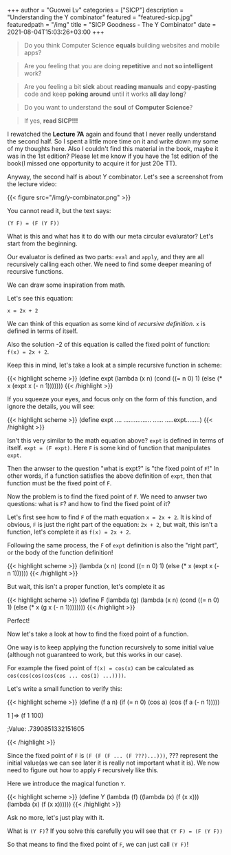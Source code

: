 +++
author = "Guowei Lv"
categories = ["SICP"]
description = "Understanding the Y combinator"
featured = "featured-sicp.jpg"
featuredpath = "/img"
title = "SICP Goodness - The Y Combinator"
date = 2021-08-04T15:03:26+03:00
+++

>Do you think Computer Science **equals** building websites and mobile apps? 

>Are you feeling that you are doing **repetitive** and **not so intelligent** work?

>Are you feeling a bit **sick** about **reading manuals** and **copy-pasting** code and keep **poking around** until it works **all day long**? 

>Do you want to understand the **soul** of **Computer Science**?

>If yes, **read SICP!!!**

I rewatched the **Lecture 7A** again and found that I never really understand the second half. So I spent a little more time on it and write down my some of my thoughts here. Also I couldn't find this material in the book, maybe it was in the 1st edition? Please let me know if you have the 1st edition of the book(I missed one opportunity to acquire it for just 20e TT).

Anyway, the second half is about Y combinator. Let's see a screenshot from the lecture video:

{{< figure src="/img/y-combinator.png" >}}

You cannot read it, but the text says:

`(Y F) = (F (Y F))`

What is this and what has it to do with our meta circular evalurator? Let's start from the beginning.

Our evaluator is defined as two parts: `eval` and `apply`, and they are all recursively calling each other. We need to find some deeper meaning of recursive functions.

We can draw some inspiration from math.

Let's see this equation:

`x = 2x + 2`

We can think of this equation as some kind of *recursive definition*.
`x` is defined in terms of itself.

Also the solution -2 of this equation is called the fixed point of function: `f(x) = 2x + 2`.

Keep this in mind, let's take a look at a simple recursive function in scheme:

{{< highlight scheme >}}
(define expt
  (lambda (x n)
    (cond ((= n 0) 1)
          (else 
            (* x (expt x (- n 1)))))))
{{< /highlight >}}

If you squeeze your eyes, and focus only on the form of this function, and ignore the details, you will see:

{{< highlight scheme >}}
(define expt
  ....
    ................
          ......
            .....expt........)
{{< /highlight >}}

Isn't this very similar to the math equation above? `expt` is defined in terms of itself.
`expt = (F expt)`. Here `F` is some kind of function that manipulates `expt`.

Then the anwser to the question "what is expt?" is "the fixed point of `F`!"
In other words, if a function satisfies the above definition of `expt`, then that function must be the fixed point of `F`.

Now the problem is to find the fixed point of `F`. We need to anwser two questions: what is `F`? and how to find the fixed point of it?

Let's first see how to find `F` of the math equation `x = 2x + 2`. It is kind of obvious, `F` is just the right part of the equation: `2x + 2`, but wait, this isn't a function, let's complete it as `f(x) = 2x + 2`.

Following the same process, the `F` of `expt` definition is also the "right part", or the body of the function definition!

{{< highlight scheme >}}
  (lambda (x n)
    (cond ((= n 0) 1)
          (else 
            (* x (expt x (- n 1))))))
{{< /highlight >}}

But wait, this isn't a proper function, let's complete it as

{{< highlight scheme >}}
(define F
  (lambda (g)
    (lambda (x n)
      (cond ((= n 0) 1)
            (else 
              (* x (g x (- n 1))))))))
{{< /highlight >}}

Perfect!

Now let's take a look at how to find the fixed point of a function.

One way is to keep applying the function recursively to some initial value (although not guaranteed to work, but this works in our case).

For example the fixed point of `f(x) = cos(x)` can be calculated as `cos(cos(cos(cos(cos ... cos(1) ...))))`.

Let's write a small function to verify this:

{{< highlight scheme >}}
(define (f a n)
  (if (= n 0)
      (cos a)
      (cos (f a (- n 1)))))
      

1 ]=> (f 1 100)

;Value: .7390851332151605

{{< /highlight >}}

Since the fixed point of `F` is `(F (F (F ... (F ???)...)))`, ??? represent the initial value(as we can see later it is really not important what it is). We now need to figure out how to apply `F` recursively like this.

Here we introduce the magical function `Y`.

{{< highlight scheme >}}
(define Y
  (lambda (f)
    ((lambda (x) (f (x x)))
    (lambda (x) (f (x x))))))
{{< /highlight >}}

Ask no more, let's just play with it.

What is `(Y F)`?
If you solve this carefully you will see that 
`(Y F) = (F (Y F))`

So that means to find the fixed point of `F`, we can just call `(Y F)`!
